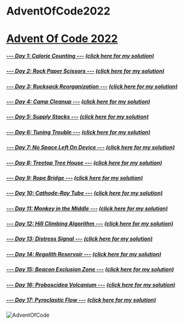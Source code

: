 # AdventOfCode2022
# [Advent Of Code 2022](https://adventofcode.com/2022)
##### [--- Day 1: Calorie Counting ---](https://adventofcode.com/2022/day/1) [(click here for my solution)](https://github.com/RodicaMihaelaVasilescu/AdventOfCode2022/blob/main/Day%2001/day1.cpp)
##### [--- Day 2: Rock Paper Scissors ---](https://adventofcode.com/2022/day/2) [(click here for my solution)](https://github.com/RodicaMihaelaVasilescu/AdventOfCode2022/blob/main/Day%2002/day2.cpp)
##### [--- Day 3: Rucksack Reorganization ---](https://adventofcode.com/2022/day/3) [(click here for my solution)](https://github.com/RodicaMihaelaVasilescu/AdventOfCode2022/blob/main/Day%2003/day3.cpp)
##### [--- Day 4: Camp Cleanup ---](https://adventofcode.com/2022/day/4) [(click here for my solution)](https://github.com/RodicaMihaelaVasilescu/AdventOfCode2022/blob/main/Day%2004/day4.cpp)
##### [--- Day 5: Supply Stacks ---](https://adventofcode.com/2022/day/5) [(click here for my solution)](https://github.com/RodicaMihaelaVasilescu/AdventOfCode2022/blob/main/Day%2005/day5.cpp)
##### [--- Day 6: Tuning Trouble ---](https://adventofcode.com/2022/day/6) [(click here for my solution)](https://github.com/RodicaMihaelaVasilescu/AdventOfCode2022/blob/main/Day%2006/day6.cpp)
##### [--- Day 7: No Space Left On Device ---](https://adventofcode.com/2022/day/7) [(click here for my solution)](https://github.com/RodicaMihaelaVasilescu/AdventOfCode2022/blob/main/Day%2007/day7.cs)
##### [--- Day 8: Treetop Tree House ---](https://adventofcode.com/2022/day/8) [(click here for my solution)](https://github.com/RodicaMihaelaVasilescu/AdventOfCode2022/blob/main/Day%2008/day8.cpp)
##### [--- Day 9: Rope Bridge ---](https://adventofcode.com/2022/day/9) [(click here for my solution)](https://github.com/RodicaMihaelaVasilescu/AdventOfCode2022/blob/main/Day%2009/day9.cs)
##### [--- Day 10: Cathode-Ray Tube ---](https://adventofcode.com/2022/day/10) [(click here for my solution)](https://github.com/RodicaMihaelaVasilescu/AdventOfCode2022/blob/main/Day%2010/day10.cpp)
##### [--- Day 11: Monkey in the Middle ---](https://adventofcode.com/2022/day/11) [(click here for my solution)](https://github.com/RodicaMihaelaVasilescu/AdventOfCode2022/blob/main/Day%2011/day11.cpp)
##### [--- Day 12: Hill Climbing Algorithm ---](https://adventofcode.com/2022/day/12) [(click here for my solution)](https://github.com/RodicaMihaelaVasilescu/AdventOfCode2022/blob/main/Day%2012/day12.cpp)
##### [--- Day 13: Distress Signal ---](https://adventofcode.com/2022/day/13) [(click here for my solution)](https://github.com/RodicaMihaelaVasilescu/AdventOfCode2022/blob/main/Day%2013/day13.cs)
##### [--- Day 14: Regolith Reservoir ---](https://adventofcode.com/2022/day/14) [(click here for my solution)](https://github.com/RodicaMihaelaVasilescu/AdventOfCode2022/blob/main/Day%2014/day14.cpp)
##### [--- Day 15: Beacon Exclusion Zone ---](https://adventofcode.com/2022/day/15) [(click here for my solution)](https://github.com/RodicaMihaelaVasilescu/AdventOfCode2022/blob/main/Day%2015/day15.cpp)
##### [--- Day 16: Proboscidea Volcanium ---](https://adventofcode.com/2022/day/16) [(click here for my solution)](https://github.com/RodicaMihaelaVasilescu/AdventOfCode2022/blob/main/Day%2016/day16.cpp)
##### [--- Day 17: Pyroclastic Flow ---](https://adventofcode.com/2022/day/17) [(click here for my solution)](https://github.com/RodicaMihaelaVasilescu/AdventOfCode2022/blob/main/Day%2017/day17.cpp)

![AdventOfCode](https://user-images.githubusercontent.com/41547572/204596284-95a2ad70-57a0-48ee-b32b-93be4d26ecb5.png)
